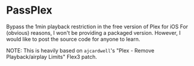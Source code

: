 # PassPlex

Bypass the 1min playback restriction in the free version of Plex for iOS
For (obvious) reasons, I won't be providing a packaged version. However, I would like to post the source code for anyone to learn. 

NOTE: This is heavily based on `ajcardwell`'s "Plex - Remove Playback/airplay Limits" Flex3 patch. 